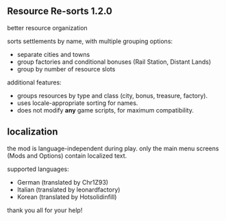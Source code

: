 ## Resource Re-sorts 1.2.0
better resource organization

sorts settlements by name, with multiple grouping options:
- separate cities and towns
- group factories and conditional bonuses (Rail Station, Distant Lands)
- group by number of resource slots

additional features:
- groups resources by type and class (city, bonus, treasure, factory).
- uses locale-appropriate sorting for names.
- does not modify **any** game scripts, for maximum compatibility.

## localization
the mod is language-independent during play.
only the main menu screens (Mods and Options) contain localized text.

supported languages:

- German (translated by Chr1Z93)
- Italian (translated by leonardfactory)
- Korean (translated by Hotsolidinfill)

thank you all for your help!
